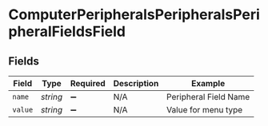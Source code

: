# ComputerPeripheralsPeripheralsPeripheralFieldsField


## Fields

| Field                 | Type                  | Required              | Description           | Example               |
| --------------------- | --------------------- | --------------------- | --------------------- | --------------------- |
| `name`                | *string*              | :heavy_minus_sign:    | N/A                   | Peripheral Field Name |
| `value`               | *string*              | :heavy_minus_sign:    | N/A                   | Value for menu type   |